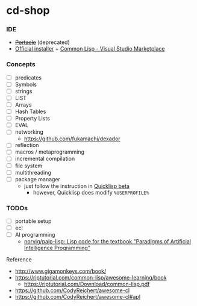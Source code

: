 cd-shop
=======
### IDE
- ~~[Portacle](https://portacle.github.io/)~~ (deprecated)
- [Official installer](http://www.sbcl.org/platform-table.html) + [Common Lisp - Visual Studio Marketplace](https://marketplace.visualstudio.com/items?itemName=qingpeng.common-lisp)

### Concepts
- [ ] predicates
- [ ] Symbols
- [ ] strings
- [ ] LIST
- [ ] Arrays
- [ ] Hash Tables
- [ ] Property Lists
- [ ] EVAL
- [ ] networking
  - https://github.com/fukamachi/dexador
- [ ] reflection
- [ ] macros / metaprogramming
- [ ] incremental compilation
- [ ] file system
- [ ] multithreading
- [ ] package manager
  - just follow the instruction in [Quicklisp beta](https://www.quicklisp.org/beta/)
    - however, Quicklisp does modify `%USERPROFILE%`

### TODOs
- [ ] portable setup
- [ ] ecl
- [ ] AI programming
  - [norvig/paip-lisp: Lisp code for the textbook "Paradigms of Artificial Intelligence Programming"](https://github.com/norvig/paip-lisp)

Reference
- http://www.gigamonkeys.com/book/
- https://riptutorial.com/common-lisp/awesome-learning/book
  - https://riptutorial.com/Download/common-lisp.pdf
- https://github.com/CodyReichert/awesome-cl
- https://github.com/CodyReichert/awesome-cl#apl
